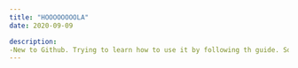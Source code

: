 ```yaml
---
title: "HOOOOOOOOLA"
date: 2020-09-09

description: 
-New to Github. Trying to learn how to use it by following th guide. So far so good :)))"
---
```

